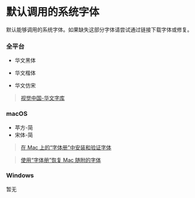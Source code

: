 # 默认调用的系统字体

默认能够调用的系统字体。如果缺失这部分字体请尝试通过链接下载字体或修复。

### 全平台

*   华文黑体

*   华文楷体

*   华文仿宋

> [视觉中国-华文字库](http://sinotype.vcg.com)

### macOS

*   苹方-简
*   宋体-简

> [在 Mac 上的“字体册”中安装和验证字体](https://support.apple.com/zh-cn/guide/font-book/fntbk1000/10.0/mac)

> [使用“字体册”恢复 Mac 随附的字体](https://support.apple.com/zh-cn/guide/font-book/fb34862/10.0/mac/)

### Windows

暂无
